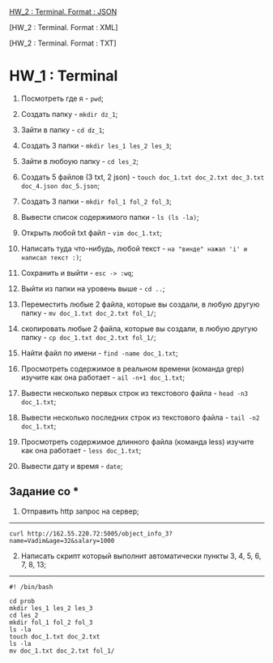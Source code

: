 [HW_2 : Terminal. Format : JSON](https://github.com/Vitaly-chek/JSON)

[HW_2 : Terminal. Format : XML]

[HW_2 : Terminal. Format : TXT]

# HW_1 : Terminal

1) Посмотреть где я - `pwd`;

2) Создать папку - `mkdir dz_1`;

3) Зайти в папку - `cd dz_1`;

4) Создать 3 папки - `mkdir les_1 les_2 les_3`;

5) Зайти в любоую папку - `cd les_2`;

6) Создать 5 файлов (3 txt, 2 json) - `touch doc_1.txt doc_2.txt doc_3.txt doc_4.json doc_5.json`;

7) Создать 3 папки - `mkdir fol_1 fol_2 fol_3`;

8) Вывести список содержимого папки - `ls (ls -la)`;

9) Открыть любой txt файл - `vim doc_1.txt`;

10) Написать туда что-нибудь, любой текст - `на "винде" нажал 'i' и написал текст :)`;

11) Сохранить и выйти - `esc -> :wq`;

12) Выйти из папки на уровень выше - `cd ..`;

13) Переместить любые 2 файла, которые вы создали, в любую другую папку - `mv doc_1.txt doc_2.txt fol_1/`;

14) скопировать любые 2 файла, которые вы создали, в любую другую папку - `cp doc_1.txt doc_2.txt fol_1/`;

15) Найти файл по имени - `find -name doc_1.txt`;

16) Просмотреть содержимое в реальном времени (команда grep) изучите как она работает - `ail -n+1 doc_1.txt`;

17) Вывести несколько первых строк из текстового файла - `head -n3 doc_1.txt`;

18) Вывести несколько последних строк из текстового файла - `tail -n2 doc_1.txt`;

19) Просмотреть содержимое длинного файла (команда less) изучите как она работает - `less doc_1.txt`;

20) Вывести дату и время - `date`;

## Задание со *

1) Отправить http запрос на сервер;
---

```
curl http://162.55.220.72:5005/object_info_3?name=Vadim&age=32&salary=1000
```
2) Написать скрипт который выполнит автоматически пункты 3, 4, 5, 6, 7, 8, 13;
---

```
#! /bin/bash

cd prob
mkdir les_1 les_2 les_3
cd les_2
mkdir fol_1 fol_2 fol_3
ls -la
touch doc_1.txt doc_2.txt
ls -la
mv doc_1.txt doc_2.txt fol_1/
```
